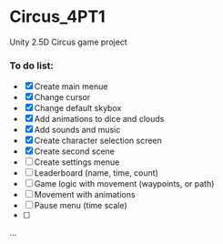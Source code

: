 # Circus_4PT1
Unity 2.5D Circus game project

### To do list:
- [x] Create main menue
- [x] Change cursor
- [x] Change default skybox
- [x] Add animations to dice and clouds
- [x] Add sounds and music
- [x] Create character selection screen
- [x] Create second scene
- [ ] Create settings menue
- [ ] Leaderboard (name, time, count)
- [ ] Game logic with movement (waypoints, or path)
- [ ] Movement with animations
- [ ] Pause menu (time scale)
- [ ] 
...
